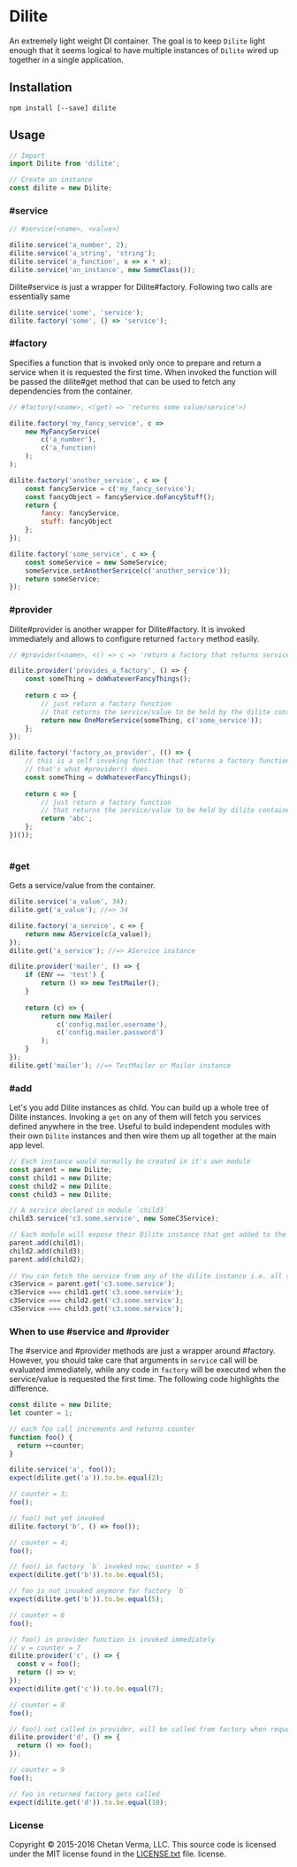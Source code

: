 # Dilite
An extremely light weight DI container. The goal is to keep `Dilite` light enough that it seems logical to have multiple instances of `Dilite` wired up together in a single application.

## Installation
```shell
npm install [--save] dilite
```

## Usage

```javascript
// Import
import Dilite from 'dilite';

// Create an instance
const dilite = new Dilite;
```

### #service
```javascript
// #service(<name>, <value>)

dilite.service('a_number', 2);
dilite.service('a_string', 'string');
dilite.service('a_function', x => x * x);
dilite.service('an_instance', new SomeClass());
```
Dilite#service is just a wrapper for Dilite#factory. Following two calls are essentially same
```javascript
dilite.service('some', 'service');
dilite.factory('some', () => 'service');
```

### #factory
Specifies a function that is invoked only once to prepare and return a service when it is requested the first time. When invoked the function will be passed the dilite#get method that can be used to fetch any dependencies from the container.
```javascript
// #factory(<name>, <(get) => 'returns some value/service'>)

dilite.factory('my_fancy_service', c => 
    new MyFancyService(
        c('a_number'),
        c('a_function)
    );  
);

dilite.factory('another_service', c => {
    const fancyService = c('my_fancy_service');
    const fancyObject = fancyService.doFancyStuff();
    return {
        fancy: fancyService,
        stuff: fancyObject
    };
});

dilite.factory('some_service', c => {
    const someService = new SomeService;
    someService.setAnotherService(c('another_service'));
    return someService;
});
```

### #provider
Dilite#provider is another wrapper for Dilite#factory. It is invoked immediately and allows to configure returned `factory` method easily.
```javascript
// #provider(<name>, <() => c => 'return a factory that returns service/value')

dilite.provider('provides_a_factory', () => {
    const someThing = doWhateverFancyThings();
    
    return c => {
        // just return a factory function
        // that returns the service/value to be held by the dilite container
        return new OneMoreService(someThing, c('some_service'));
    };
});

dilite.factory('factory_as_provider', (() => {
    // this is a self invoking function that returns a factory function
    // that's what #provider() does.
    const someThing = doWhateverFancyThings();
    
    return c => {
        // just return a factory function
        // that returns the service/value to be held by dilite container
        return 'abc';
    };
})());
 
```

### #get
Gets a service/value from the container.
```javascript
dilite.service('a_value', 34);
dilite.get('a_value'); //=> 34

dilite.factory('a_service', c => {
    return new AService(c(a_value));
});
dilite.get('a_service'); //=> AService instance

dilite.provider('mailer', () => {
    if (ENV == 'test') {
        return () => new TestMailer();
    }
    
    return (c) => {
        return new Mailer(
            c('config.mailer.username'),
            c('config.mailer.password')
        );
    }
});
dilite.get('mailer'); //=> TestMailer or Mailer instance
```

### #add
Let's you add Dilite instances as child. You can build up a whole tree of Dilite instances. Invoking a `get` on any of them will fetch you services defined anywhere in the tree.
Useful to build independent modules with their own `Dilite` instances and then wire them up all together at the main app level.
```javascript
// Each instance would normally be created in it's own module
const parent = new Dilite;
const child1 = new Dilite;
const child2 = new Dilite;
const child3 = new Dilite;

// A service declared in module `child3`
child3.service('c3.some.service', new SomeC3Service);

// Each module will expose their Dilite instance that get added to the parent module
parent.add(child1);
child2.add(child3);
parent.add(child2);
    
// You can fetch the service from any of the dilite instance i.e. all services from all modules are available to each module.
c3Service = parent.get('c3.some.service');
c3Service === child1.get('c3.some.service');
c3Service === child2.get('c3.some.service');
c3Service === child3.get('c3.some.service');
```

### When to use #service and #provider
The #service and #provider methods are just a wrapper around #factory. However, you should take care that arguments in `service` call will be evaluated immediately, while any code in `factory` will be executed when the service/value is requested the first time.
The following code highlights the difference.
```javascript
const dilite = new Dilite;
let counter = 1;

// each foo call increments and returns counter
function foo() {
  return ++counter;
}

dilite.service('a', foo());
expect(dilite.get('a')).to.be.equal(2);

// counter = 3;
foo();

// foo() not yet invoked
dilite.factory('b', () => foo());

// counter = 4;
foo();

// foo() in factory `b` invoked now; counter = 5
expect(dilite.get('b')).to.be.equal(5);

// foo is not invoked anymore for factory `b`
expect(dilite.get('b')).to.be.equal(5);

// counter = 6
foo();

// foo() in provider function is invoked immediately
// v = counter = 7
dilite.provider('c', () => {
  const v = foo();
  return () => v;
});
expect(dilite.get('c')).to.be.equal(7);

// counter = 8
foo();

// foo() not called in provider, will be called from factory when requested first time
dilite.provider('d', () => {
  return () => foo();
});

// counter = 9
foo();

// foo in returned factory gets called
expect(dilite.get('d')).to.be.equal(10);
```

### License

Copyright © 2015-2016 Chetan Verma, LLC. This source code is licensed under the MIT license found in
the [LICENSE.txt](https://github.com/chetanism/dilite/blob/master/LICENSE.txt) file.
license.
